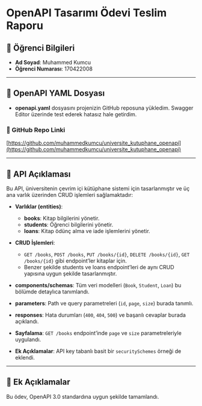 
# OpenAPI Tasarımı Ödevi Teslim Raporu

## 👤 Öğrenci Bilgileri
- **Ad Soyad**: Muhammed Kumcu
- **Öğrenci Numarası**: 170422008

---

## 📂 OpenAPI YAML Dosyası

- **openapi.yaml** dosyasını projenizin GitHub reposuna yükledim. Swagger Editor üzerinde test ederek hatasız hale getirdim.

### 🔗 GitHub Repo Linki
[https://github.com/muhammedkumcu/universite_kutuphane_openapi](https://github.com/muhammedkumcu/universite_kutuphane_openapi)

---

## 📝 API Açıklaması

Bu API, üniversitenin çevrim içi kütüphane sistemi için tasarlanmıştır ve üç ana varlık üzerinden CRUD işlemleri sağlamaktadır:

- **Varlıklar (entities)**:  
  - **books**: Kitap bilgilerini yönetir.  
  - **students**: Öğrenci bilgilerini yönetir.  
  - **loans**: Kitap ödünç alma ve iade işlemlerini yönetir.

- **CRUD İşlemleri**:  
  - `GET /books`, `POST /books`, `PUT /books/{id}`, `DELETE /books/{id}`, `GET /books/{id}` gibi endpoint’ler kitaplar için.  
  - Benzer şekilde students ve loans endpoint’leri de aynı CRUD yapısına uygun şekilde tasarlanmıştır.

- **components/schemas**: Tüm veri modelleri (`Book`, `Student`, `Loan`) bu bölümde detaylıca tanımlandı.  
- **parameters**: Path ve query parametreleri (`id`, `page`, `size`) burada tanımlı.  
- **responses**: Hata durumları (`400`, `404`, `500`) ve başarılı cevaplar burada açıklandı.  
- **Sayfalama**: `GET /books` endpoint’inde `page` ve `size` parametreleriyle uygulandı.

- **Ek Açıklamalar**: API key tabanlı basit bir `securitySchemes` örneği de eklendi.

---

## 📌 Ek Açıklamalar

Bu ödev, OpenAPI 3.0 standardına uygun şekilde tamamlandı.
